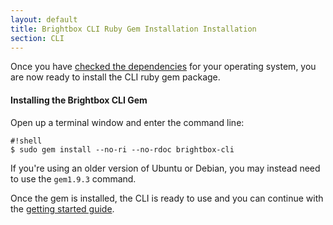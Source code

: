 ```yaml
---
layout: default
title: Brightbox CLI Ruby Gem Installation Installation
section: CLI
---
```


Once you have [checked the dependencies](/docs/guides/cli/installation) for your
operating system, you are now ready to install the CLI ruby gem package.

#### Installing the Brightbox CLI Gem

Open up a terminal window and enter the command line:

    #!shell
    $ sudo gem install --no-ri --no-rdoc brightbox-cli

If you're using an older version of Ubuntu or Debian, you may instead need to
use the `gem1.9.3` command.

Once the gem is installed, the CLI is ready to use and you can continue with the
[getting started guide](/docs/guides/cli/getting-started/).
